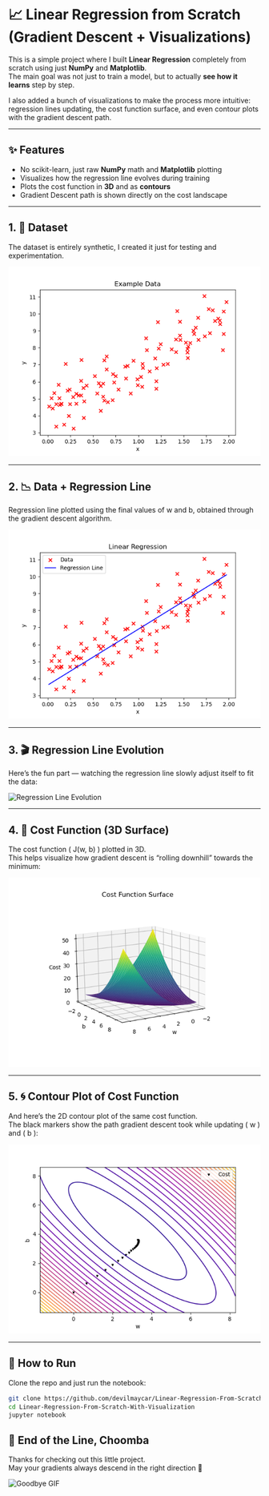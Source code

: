 # 📈 Linear Regression from Scratch (Gradient Descent + Visualizations)

This is a simple project where I built **Linear Regression** completely from scratch using just **NumPy** and **Matplotlib**.  
The main goal was not just to train a model, but to actually **see how it learns** step by step.  

I also added a bunch of visualizations to make the process more intuitive: regression lines updating, the cost function surface, and even contour plots with the gradient descent path.

---

## ✨ Features
- No scikit-learn, just raw **NumPy** math and **Matplotlib** plotting
- Visualizes how the regression line evolves during training
- Plots the cost function in **3D** and as **contours**
- Gradient Descent path is shown directly on the cost landscape

---

## 1. 💾 Dataset
The dataset is entirely synthetic, I created it just for testing and experimentation.  

![Data_Plot](Images/Data_Plot.png)

---

## 2. 📉 Data + Regression Line
Regression line plotted using the final values of w and b, obtained through the gradient descent algorithm.

![Regression Line](Images/Data_Plot_With_Regression_Line.png)

---

## 3. 🎬 Regression Line Evolution
Here’s the fun part — watching the regression line slowly adjust itself to fit the data:  

![Regression Line Evolution](Images/Animation.gif)

---

## 4. 🌄 Cost Function (3D Surface)
The cost function \( J(w, b) \) plotted in 3D.  
This helps visualize how gradient descent is “rolling downhill” towards the minimum:  

![3D Cost Surface](Images/CostFunction.png)

---

## 5. 🌀 Contour Plot of Cost Function
And here’s the 2D contour plot of the same cost function.  
The black markers show the path gradient descent took while updating \( w \) and \( b \):  

![Contour Plot](Images/Contour_Plot_Visualization.png)

---

## 🚀 How to Run
Clone the repo and just run the notebook:

```bash
git clone https://github.com/devilmaycar/Linear-Regression-From-Scratch-With-Visualization.git
cd Linear-Regression-From-Scratch-With-Visualization
jupyter notebook
```  

## 🌃 End of the Line, Choomba  

Thanks for checking out this little project.  
May your gradients always descend in the right direction 🚀  

![Goodbye GIF](Images/Johnny.gif)

